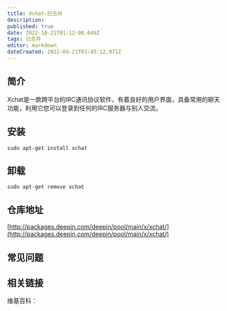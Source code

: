```yaml
---
title: Xchat-已合并
description: 
published: true
date: 2022-10-21T01:12:00.646Z
tags: 已合并
editor: markdown
dateCreated: 2022-04-21T03:45:12.971Z
---
```


## 简介

Xchat是一款跨平台的IRC通讯协议软件，有着良好的用户界面，具备常用的聊天功能，利用它您可以登录到任何的IRC服务器与别人交流。

## 安装

`sudo apt-get install xchat`

## 卸载

`sudo apt-get remove xchat`

## 仓库地址

[http://packages.deepin.com/deepin/pool/main/x/xchat/](http://packages.deepin.com/deepin/pool/main/x/xchat/)

## 常见问题

## 相关链接

维基百科：
